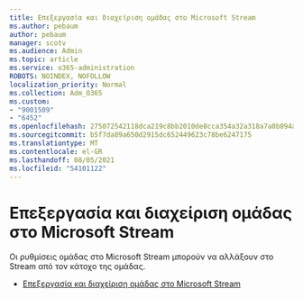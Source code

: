 ```yaml
---
title: Επεξεργασία και διαχείριση ομάδας στο Microsoft Stream
ms.author: pebaum
author: pebaum
manager: scotv
ms.audience: Admin
ms.topic: article
ms.service: o365-administration
ROBOTS: NOINDEX, NOFOLLOW
localization_priority: Normal
ms.collection: Adm_O365
ms.custom:
- "9001509"
- "6452"
ms.openlocfilehash: 275072542118dca219c8bb2010de8cca354a32a318a7a0b094a3ec77bedcbadc
ms.sourcegitcommit: b5f7da89a650d2915dc652449623c78be6247175
ms.translationtype: MT
ms.contentlocale: el-GR
ms.lasthandoff: 08/05/2021
ms.locfileid: "54101122"
---
```

# <a name="edit-and-manage-a-group-in-microsoft-stream"></a>Επεξεργασία και διαχείριση ομάδας στο Microsoft Stream

Οι ρυθμίσεις ομάδας στο Microsoft Stream μπορούν να αλλάξουν στο Stream από τον κάτοχο της ομάδας.  

- [Επεξεργασία και διαχείριση ομάδας στο Microsoft Stream](https://docs.microsoft.com/stream/portal-manage-groups)
